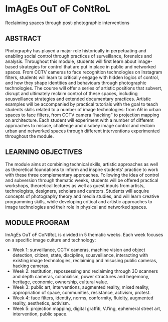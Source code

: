 # ImAgEs OuT oF CoNtRoL
Reclaiming spaces through post-photographic interventions

## ABSTRACT
Photography has played a major role historically in perpetuating and enabling social control through practices of surveillance, forensics and analysis. Throughout this module, students will first learn about image-based strategies for control that are put in place in public and networked spaces. From CCTV cameras to face recognition technologies on Instagram filters, students will learn to critically engage with hidden logics of control, and how they shape identities and behaviours through photographic technologies. 
The course will offer a series of artistic positions that subvert, disrupt and ultimately reclaim control of these spaces, including sousveillance strategies and extended documentary practices. Artistic examples will be accompanied by practical tutorials with the goal to teach students skills related to a number of image technologies: from AR in urban spaces to face filters, from CCTV camera “hacking” to projection mapping on architecture. Each student will experiment with a number of different approaches to misuse, challenge and disobey image control and reclaim urban and networked spaces through different interventions experimented throughout the module.

## LEARNING OBJECTIVES
The module aims at combining technical skills, artistic approaches as well as theoretical foundations to inform and inspire students' practice to work with these three complementary approaches. Following the idea of control and subversion through thematic weeks, students will be offered practical workshops, theoretical lectures as well as guest inputs from artists, technologists, designers, scholars and curators.
Students will acquire concepts of photography theory and media studies, and will learn creative programming skills, while developing critical and artistic approaches to image technologies and their role in physical and networked spaces.

## MODULE PROGRAM
ImAgEs OuT oF CoNtRoL is divided in 5 thematic weeks. Each week focuses on a specific image culture and technology: 

+ Week 1: surveillance, CCTV cameras, machine vision and object detection, citizen, state, discipline, sousveillance, interacting with existing image technologies, reclaiming and misusing public cameras, hacking cameras.
+ Week 2: restitution, repossessing and reclaiming through 3D scanners and depth cameras, colonialism, power structures and hegemony, heritage, economic, ownership, cultural value.
+ Week 3: public art, interventions, augmented reality, mixed reality, appropriation of space, communities, resistance, activism, protest.
+ Week 4: face filters, identity, norms, conformity, fluidity, augmented reality, aesthetics, activism.
+ Week 5: projection mapping, digital graffiti, VJ’ing, ephemeral street art, intervention, public space.

